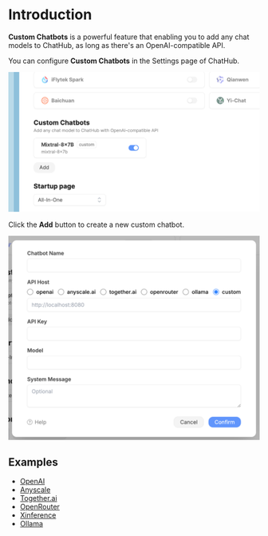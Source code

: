 # Introduction

**Custom Chatbots** is a powerful feature that enabling you to add any chat models to ChatHub, as long as there's an OpenAI-compatible API.

You can configure **Custom Chatbots** in the Settings page of ChatHub.

![](../assets/custom-bots/index-settings.png)

Click the **Add** button to create a new custom chatbot.

![](./images/index-dialog.png)

## Examples

- [OpenAI](./openai)
- [Anyscale](./anyscale)
- [Together.ai](./together)
- [OpenRouter](./openrouter)
- [Xinference](./xinference)
- [Ollama](./ollama)
